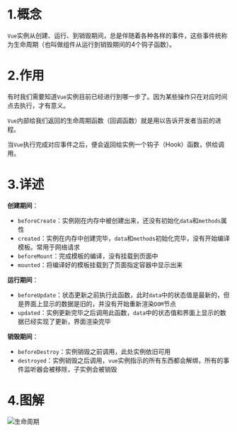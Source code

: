 # 1.概念

`Vue`实例从创建、运行、到销毁期间，总是伴随着各种各样的事件，这些事件统称为生命周期（也叫做组件从运行到销毁期间的4个钩子函数）。



# 2.作用

有时我们需要知道`Vue`实例目前已经进行到哪一步了。因为某些操作只在对应时间点去执行，才有意义。

`Vue`内部给我们返回的生命周期函数（回调函数）就是用以告诉开发者当前的进程。

当`Vue`执行完成对应事件之后，便会返回给实例一个钩子（Hook）函数，供给调用。



# 3.详述

**创建期间**：

- `beforeCreate`：实例刚在内存中被创建出来，还没有初始化`data`和`methods`属性 
- `created`：实例在内存中创建完毕，`data`和`methods`初始化完毕，没有开始编译模板。常用于网络请求 
- `beforeMount`：完成模板的编译，没有挂载到页面中 
- `mounted`：将编译好的模板挂载到了页面指定容器中显示出来 

**运行期间**：

- `beforeUpdate`：状态更新之前执行此函数，此时`data`中的状态值是最新的，但是界面上显示的数据是旧的，并没有开始重新渲染`DOM`节点 
- `updated`：实例更新完毕之后调用此函数，`data`中的状态值和界面上显示的数据已经实现了更新，界面渲染完毕 

**销毁期间**：

- `beforeDestroy`：实例销毁之前调用，此处实例依旧可用 
- `destroyed`：实例销毁之后调用，`vue`实例指示的所有东西都会解绑，所有的事件监听器会被移除，子实例会被销毁 



# 4.图解

![生命周期](D:\notes\Vue\img\03.生命周期\生命周期.png)

